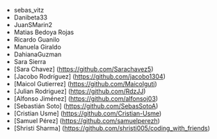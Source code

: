 - sebas_vitz
- Danibeta33
- JuanSMarin2
- Matias Bedoya Rojas
- Ricardo Guanilo
- Manuela Giraldo
- DahianaGuzman
- Sara Sierra
- [Sara Chavez] (https://github.com/Sarachavez5) 
- [Jacobo Rodríguez] (https://github.com/jacobo1304)
- [Maicol Gutierrez] (https://github.com/Maicolguti)
- [Julian Rodriguez] (https://github.com/RdzJJ)
- [Alfonso Jiménez] (https://github.com/alfonsoj03)
- [Sebastián Soto] (https://github.com/SebasSotoA)
- [Cristian Usme] (https://github.com/Cristian-Usme)
- [Samuel Pérez] (https://github.com/samuelperezh)
- [Shristi Sharma] (https://github.com/shristi005/coding_with_friends)
